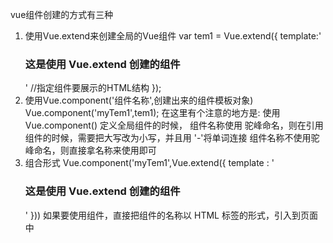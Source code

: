 
vue组件创建的方式有三种
1. 使用Vue.extend来创建全局的Vue组件
    var tem1 = Vue.extend({
      template:'<h3>这是使用 Vue.extend 创建的组件</h3>' //指定组件要展示的HTML结构
    });
2. 使用Vue.component('组件名称',创建出来的组件模板对象)
    Vue.component('myTem1',tem1);
    在这里有个注意的地方是:  使用 Vue.component() 定义全局组件的时候，
        组件名称使用 驼峰命名，则在引用组件的时候，需要把大写改为小写，并且用 '-'将单词连接
        组件名称不使用驼峰命名，则直接拿名称来使用即可
3. 组合形式 
    Vue.component('myTem1',Vue.extend({
        template : '<h3>这是使用 Vue.extend 创建的组件</h3>'
    }))
    如果要使用组件，直接把组件的名称以 HTML 标签的形式，引入到页面中